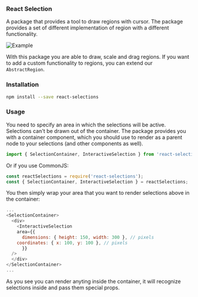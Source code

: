 ### React Selection

A package that provides a tool to draw regions with cursor. The package provides a set of different implementation of region with a different functionality.

![Example](https://image.ibb.co/mfodSJ/ezgif_com_gif_maker.gif "Example")

With this package you are able to draw, scale and drag regions. If you want to add a custom functionality to regions, you can extend our `AbstractRegion`.

### Installation

```bash
npm install --save react-selections
```

### Usage

You need to specify an area in which the selections will be active. Selections can't be drawn out of the container. The package provides you with a container component, which you should use to render as a parent node to your selections (and other components as well).

```javascript
import { SelectionContainer, InteractiveSelection } from 'react-selections';
```

Or if you use CommonJS:

```javascript
const reactSelections = require('react-selections');
const { SelectionContainer, InteractiveSelection } = reactSelections;
```

You then simply wrap your area that you want to render selections above in the container:

```javascript
...
<SelectionContainer>
  <div>
    <InteractiveSelection
    area={{
      dimensions: { height: 150, width: 300 }, // pixels
    coordinates: { x: 100, y: 100 }, // pixels
      }}
  />
  </div>
</SelectionContainer>
...
```

As you see you can render anyting inside the container, it will recognize selections inside and pass them special props.